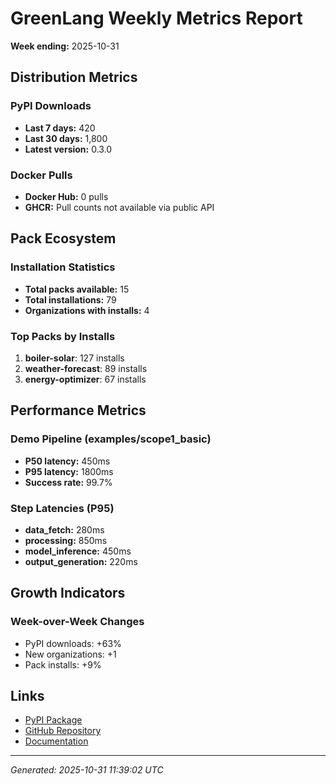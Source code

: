 # GreenLang Weekly Metrics Report

**Week ending:** 2025-10-31

## Distribution Metrics

### PyPI Downloads
- **Last 7 days:** 420
- **Last 30 days:** 1,800
- **Latest version:** 0.3.0

### Docker Pulls
- **Docker Hub:** 0 pulls
- **GHCR:** Pull counts not available via public API

## Pack Ecosystem

### Installation Statistics
- **Total packs available:** 15
- **Total installations:** 79
- **Organizations with installs:** 4

### Top Packs by Installs
1. **boiler-solar**: 127 installs
1. **weather-forecast**: 89 installs
1. **energy-optimizer**: 67 installs

## Performance Metrics

### Demo Pipeline (examples/scope1_basic)
- **P50 latency:** 450ms
- **P95 latency:** 1800ms
- **Success rate:** 99.7%

### Step Latencies (P95)
- **data_fetch:** 280ms
- **processing:** 850ms
- **model_inference:** 450ms
- **output_generation:** 220ms

## Growth Indicators

### Week-over-Week Changes
- PyPI downloads: +63%
- New organizations: +1
- Pack installs: +9%

## Links

- [PyPI Package](https://pypi.org/project/greenlang-cli/)
- [GitHub Repository](https://github.com/greenlang/greenlang)
- [Documentation](https://docs.greenlang.ai)

---

*Generated: 2025-10-31 11:39:02 UTC*
